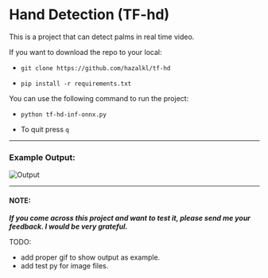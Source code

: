 # Hand Detection (TF-hd)

This is a project that can detect palms in real time video.

If you want to download the repo to your local:

- `git clone https://github.com/hazalkl/tf-hd `

- `pip install -r requirements.txt`

You can use the following command to run the project:

- `python tf-hd-inf-onnx.py`

- To quit press `q`

---

### Example Output:

![Output](asset/output.gif)

---

#### NOTE:

***If you come across this project and want to test it, please send me your feedback. I would be very grateful.***

TODO:
- add proper gif to show output as example.
- add test py for image files.
